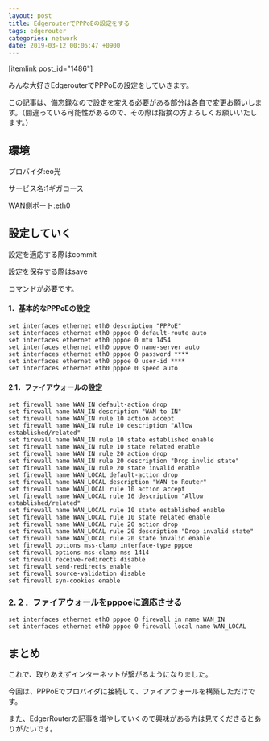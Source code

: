 ```yaml
---
layout: post
title: EdgerouterでPPPoEの設定をする
tags: edgerouter
categories: network
date: 2019-03-12 00:06:47 +0900
---
```


\[itemlink post_id="1486"\]

みんな大好きEdgerouterでPPPoEの設定をしていきます。

この記事は、備忘録なので設定を変える必要がある部分は各自で変更お願いします。（間違っている可能性があるので、その際は指摘の方よろしくお願いいたします。）

環境
--

プロバイダ:eo光

サービス名:1ギガコース

WAN側ポート:eth0

設定していく
------

設定を適応する際はcommit

設定を保存する際はsave

コマンドが必要です。

#### 1．基本的なPPPoEの設定

    set interfaces ethernet eth0 description "PPPoE"
    set interfaces ethernet eth0 pppoe 0 default-route auto
    set interfaces ethernet eth0 pppoe 0 mtu 1454
    set interfaces ethernet eth0 pppoe 0 name-server auto
    set interfaces ethernet eth0 pppoe 0 password ****
    set interfaces ethernet eth0 pppoe 0 user-id ****
    set interfaces ethernet eth0 pppoe 0 speed auto 

#### 2.1．ファイアウォールの設定

    set firewall name WAN_IN default-action drop
    set firewall name WAN_IN description "WAN to IN"
    set firewall name WAN_IN rule 10 action accept
    set firewall name WAN_IN rule 10 description "Allow established/related"
    set firewall name WAN_IN rule 10 state established enable
    set firewall name WAN_IN rule 10 state related enable
    set firewall name WAN_IN rule 20 action drop
    set firewall name WAN_IN rule 20 description "Drop invlid state"
    set firewall name WAN_IN rule 20 state invalid enable
    set firewall name WAN_LOCAL default-action drop
    set firewall name WAN_LOCAL description "WAN to Router"
    set firewall name WAN_LOCAL rule 10 action accept
    set firewall name WAN_LOCAL rule 10 description "Allow established/related"
    set firewall name WAN_LOCAL rule 10 state established enable
    set firewall name WAN_LOCAL rule 10 state related enable
    set firewall name WAN_LOCAL rule 20 action drop
    set firewall name WAN_LOCAL rule 20 description "Drop invalid state"
    set firewall name WAN_LOCAL rule 20 state invalid enable
    set firewall options mss-clamp interface-type pppoe
    set firewall options mss-clamp mss 1414
    set firewall receive-redirects disable
    set firewall send-redirects enable
    set firewall source-validation disable
    set firewall syn-cookies enable

### 2.２．ファイアウォールをpppoeに適応させる

    set interfaces ethernet eth0 pppoe 0 firewall in name WAN_IN
    set interfaces ethernet eth0 pppoe 0 firewall local name WAN_LOCAL

まとめ
---

これで、取りあえずインターネットが繋がるようになりました。

今回は、PPPoEでプロバイダに接続して、ファイアウォールを構築しただけです。

また、EdgerRouterの記事を増やしていくので興味がある方は見てくださるとありがたいです。